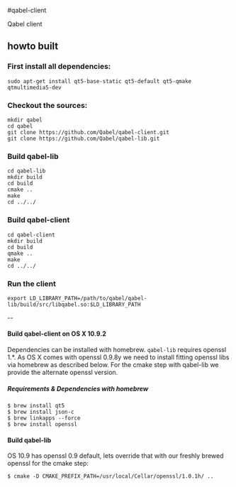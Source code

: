 #qabel-client

Qabel client

## howto built

### First install all dependencies:
`sudo apt-get install qt5-base-static qt5-default qt5-qmake qtmultimedia5-dev`

### Checkout the sources:
```
mkdir qabel
cd qabel
git clone https://github.com/Qabel/qabel-client.git 
git clone https://github.com/Qabel/qabel-lib.git
```

### Build qabel-lib
```
cd qabel-lib 
mkdir build
cd build
cmake ..
make
cd ../../
```

### Build qabel-client
```
cd qabel-client
mkdir build
cd build
qmake ..
make
cd ../../
```

### Run the client
`export LD_LIBRARY_PATH=/path/to/qabel/qabel-lib/build/src/libqabel.so:$LD_LIBRARY_PATH`

--

#### Build qabel-client on OS X 10.9.2
Dependencies can be installed with homebrew. `qabel-lib` requires openssl 1.*.  As OS X comes with openssl 0.9.8y we need to install fitting openssl libs via homebrew as described below. For the cmake step with qabel-lib we provide the alternate openssl version.

##### Requirements & Dependencies with homebrew
```
$ brew install qt5
$ brew install json-c
$ brew linkapps --force
$ brew install openssl
```

#### Build qabel-lib
OS 10.9 has openssl 0.9 default, lets override that with our freshly brewed openssl for the cmake step:

`
$ cmake -D CMAKE_PREFIX_PATH=/usr/local/Cellar/openssl/1.0.1h/ ..
`